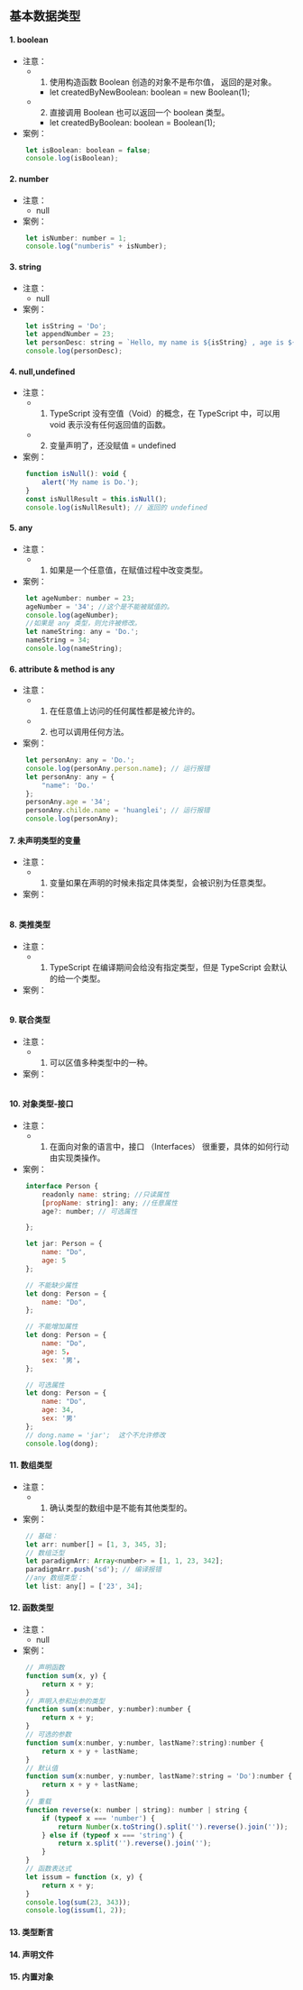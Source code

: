 ## 基本数据类型

#### 1. boolean 
- 注意：
    - 1. 使用构造函数 Boolean 创造的对象不是布尔值， 返回的是对象。
        - let createdByNewBoolean: boolean = new Boolean(1);
    - 2.   直接调用 Boolean 也可以返回一个 boolean 类型。
        - let createdByBoolean: boolean = Boolean(1);
- 案例：
```js
    let isBoolean: boolean = false;
    console.log(isBoolean);
```

#### 2. number 
- 注意：
    - null
- 案例：
```js
    let isNumber: number = 1;
    console.log("numberis" + isNumber);
```

#### 3. string 
- 注意：
    - null
- 案例：
```js
    let isString = 'Do';
    let appendNumber = 23;
    let personDesc: string = `Hello, my name is ${isString} , age is ${appendNumber}`;
    console.log(personDesc);
```

#### 4. null,undefined 
- 注意：
    - 1. TypeScript 没有空值（Void）的概念，在 TypeScript 中，可以用 void 表示没有任何返回值的函数。
    - 2. 变量声明了，还没赋值 = undefined
- 案例：
```js
    function isNull(): void {
        alert('My name is Do.');
    }
    const isNullResult = this.isNull();
    console.log(isNullResult); // 返回的 undefined
```

#### 5. any 
- 注意：
    - 1. 如果是一个任意值，在赋值过程中改变类型。
- 案例：
```js
    let ageNumber: number = 23;
    ageNumber = '34'; //这个是不能被赋值的。
    console.log(ageNumber);
    //如果是 any 类型，则允许被修改。
    let nameString: any = 'Do.';
    nameString = 34;
    console.log(nameString);
```

#### 6. attribute & method is any 
- 注意：
    - 1. 在任意值上访问的任何属性都是被允许的。
    - 2. 也可以调用任何方法。
- 案例：
```js
    let personAny: any = 'Do.';
    console.log(personAny.person.name); // 运行报错
    let personAny: any = {
        "name": 'Do.'
    };
    personAny.age = '34';
    personAny.childe.name = 'huanglei'; // 运行报错
    console.log(personAny);

```

#### 7. 未声明类型的变量 
- 注意：
    - 1. 变量如果在声明的时候未指定具体类型，会被识别为任意类型。
- 案例：
```js
```

#### 8. 类推类型 
- 注意：
    - 1. TypeScript 在编译期间会给没有指定类型，但是 TypeScript 会默认的给一个类型。
- 案例：
```js
```

#### 9. 联合类型 
- 注意：
    - 1. 可以区值多种类型中的一种。
- 案例：
```js
```


#### 10. 对象类型-接口
- 注意：
    - 1. 在面向对象的语言中，接口 （Interfaces） 很重要，具体的如何行动由实现类操作。
- 案例：
```js
    interface Person {
        readonly name: string; //只读属性
        [propName: string]: any; //任意属性
        age?: number; // 可选属性

    };

    let jar: Person = {
        name: "Do",
        age: 5
    };

    // 不能缺少属性
    let dong: Person = {
        name: "Do",
    };

    // 不能增加属性
    let dong: Person = {
        name: "Do",
        age: 5，
        sex: '男'，
    };

    // 可选属性
    let dong: Person = {
        name: "Do",
        age: 34,
        sex: '男'
    };
    // dong.name = 'jar';  这个不允许修改
    console.log(dong);
```

#### 11. 数组类型 
- 注意：
    - 1. 确认类型的数组中是不能有其他类型的。
- 案例：
```js
    // 基础：
    let arr: number[] = [1, 3, 345, 3]; 
    // 数组泛型
    let paradigmArr: Array<number> = [1, 1, 23, 342];
    paradigmArr.push('sd'); // 编译报错
    //any 数组类型：
    let list: any[] = ['23', 34];
```

#### 12. 函数类型 
- 注意：
    - null
- 案例：
```js
    // 声明函数
    function sum(x, y) {
        return x + y;
    }
    // 声明入参和出参的类型
    function sum(x:number, y:number):number {
        return x + y;
    }
    // 可选的参数
    function sum(x:number, y:number, lastName?:string):number {
        return x + y + lastName;
    }
    // 默认值
    function sum(x:number, y:number, lastName?:string = 'Do'):number {
        return x + y + lastName;
    }
    // 重载
    function reverse(x: number | string): number | string {
        if (typeof x === 'number') {
            return Number(x.toString().split('').reverse().join(''));
        } else if (typeof x === 'string') {
            return x.split('').reverse().join('');
        }
    }
    // 函数表达式
    let issum = function (x, y) {
        return x + y;
    }
    console.log(sum(23, 343));
    console.log(issum(1, 2));
```

#### 13. 类型断言

#### 14. 声明文件

#### 15. 内置对象
